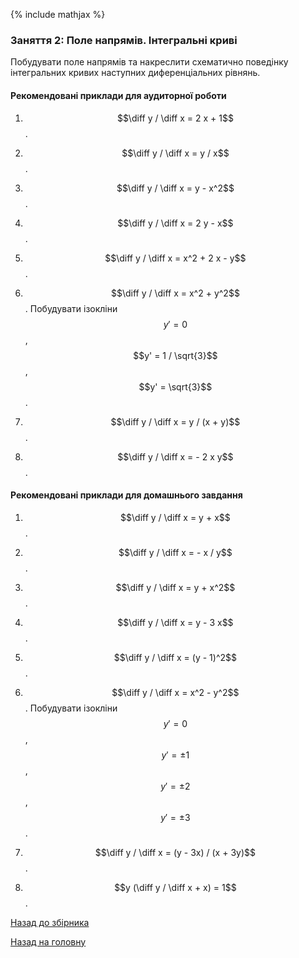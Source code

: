 {% include mathjax %}

### Заняття 2: Поле напрямів. Інтегральні криві

Побудувати поле напрямів та накреслити схематично поведінку інтегральних кривих наступних диференціальних рівнянь.

#### Рекомендовані приклади для аудиторної роботи

1. $$\diff y / \diff x = 2 x + 1$$.

2. $$\diff y / \diff x = y / x$$.

3. $$\diff y / \diff x = y - x^2$$.

4. $$\diff y / \diff x = 2 y - x$$.

5. $$\diff y / \diff x = x^2 + 2 x - y$$.

6. $$\diff y / \diff x = x^2 + y^2$$. Побудувати ізокліни $$y' = 0$$, $$y' = 1 / \sqrt{3}$$, $$y' = \sqrt{3}$$.

7. $$\diff y / \diff x = y / (x + y)$$.

8. $$\diff y / \diff x = - 2 x y$$.

#### Рекомендовані приклади для домашнього завдання

1. $$\diff y / \diff x = y + x$$.

2. $$\diff y / \diff x = - x / y$$.

3. $$\diff y / \diff x = y + x^2$$.

4. $$\diff y / \diff x = y - 3 x$$.

5. $$\diff y / \diff x = (y - 1)^2$$.

6. $$\diff y / \diff x = x^2 - y^2$$. Побудувати ізокліни $$y' = 0$$, $$y' = \pm 1$$, $$y' = \pm 2$$, $$y' = \pm 3$$.

7. $$\diff y / \diff x = (y - 3x) / (x + 3y)$$.

8. $$y (\diff y / \diff x + x) = 1$$.

[Назад до збірника](README.md)

[Назад на головну](../README.md)

